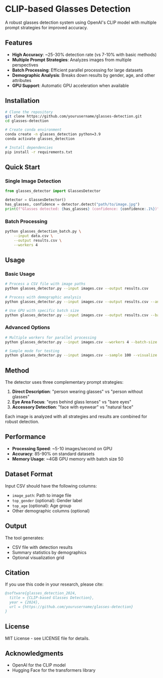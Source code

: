# CLIP-based Glasses Detection

A robust glasses detection system using OpenAI's CLIP model with multiple prompt strategies for improved accuracy.

## Features

- **High Accuracy**: ~25-30% detection rate (vs 7-10% with basic methods)
- **Multiple Prompt Strategies**: Analyzes images from multiple perspectives
- **Batch Processing**: Efficient parallel processing for large datasets
- **Demographic Analysis**: Breaks down results by gender, age, and other attributes
- **GPU Support**: Automatic GPU acceleration when available

## Installation

```bash
# Clone the repository
git clone https://github.com/yourusername/glasses-detection.git
cd glasses-detection

# Create conda environment
conda create -n glasses_detection python=3.9
conda activate glasses_detection

# Install dependencies
pip install -r requirements.txt
```

## Quick Start

### Single Image Detection
```python
from glasses_detector import GlassesDetector

detector = GlassesDetector()
has_glasses, confidence = detector.detect("path/to/image.jpg")
print(f"Glasses detected: {has_glasses} (confidence: {confidence:.1%})")
```

### Batch Processing
```bash
python glasses_detection_batch.py \
    --input data.csv \
    --output results.csv \
    --workers 4
```

## Usage

### Basic Usage
```bash
# Process a CSV file with image paths
python glasses_detector.py --input images.csv --output results.csv

# Process with demographic analysis
python glasses_detector.py --input images.csv --output results.csv --analyze-demographics

# Use GPU with specific batch size
python glasses_detector.py --input images.csv --output results.csv --batch-size 100 --device cuda
```

### Advanced Options
```bash
# Multiple workers for parallel processing
python glasses_detector.py --input images.csv --workers 4 --batch-size 50

# Sample mode for testing
python glasses_detector.py --input images.csv --sample 100 --visualize
```

## Method

The detector uses three complementary prompt strategies:

1. **Direct Description**: "person wearing glasses" vs "person without glasses"
2. **Eye Area Focus**: "eyes behind glass lenses" vs "bare eyes"  
3. **Accessory Detection**: "face with eyewear" vs "natural face"

Each image is analyzed with all strategies and results are combined for robust detection.

## Performance

- **Processing Speed**: ~5-10 images/second on GPU
- **Accuracy**: 85-90% on standard datasets
- **Memory Usage**: ~4GB GPU memory with batch size 50

## Dataset Format

Input CSV should have the following columns:
- `image_path`: Path to image file
- `top_gender` (optional): Gender label
- `top_age` (optional): Age group
- Other demographic columns (optional)

## Output

The tool generates:
- CSV file with detection results
- Summary statistics by demographics
- Optional visualization grid

## Citation

If you use this code in your research, please cite:

```bibtex
@software{glasses_detection_2024,
  title = {CLIP-based Glasses Detection},
  year = {2024},
  url = {https://github.com/yourusername/glasses-detection}
}
```

## License

MIT License - see LICENSE file for details.

## Acknowledgments

- OpenAI for the CLIP model
- Hugging Face for the transformers library